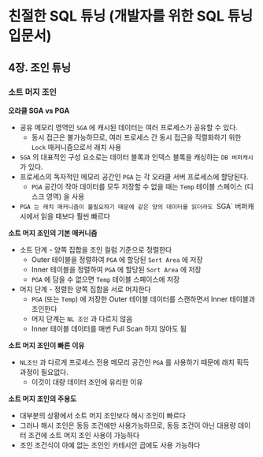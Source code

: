 # 친절한 SQL 튜닝 (개발자를 위한 SQL 튜닝 입문서)

## 4장. 조인 튜닝

### 소트 머지 조인

**오라클 SGA vs PGA**
- 공유 메모리 영역인 `SGA` 에 캐시된 데이터는 여러 프로세스가 공유할 수 있다.
  - 동시 접근은 불가능하므로, 여러 프로세스 간 동시 접근을 직렬화하기 위한 `Lock` 매커니즘으로서 래치 사용
- `SGA` 의 대표적인 구성 요소로는 데이터 블록과 인덱스 블록을 캐싱하는 `DB 버퍼캐시` 가 있다.
- 프로세스의 독자적인 메모리 공간인 `PGA` 는 각 오라클 서버 프로세스에 할당된다.
  - `PGA` 공간이 작아 데이터를 모두 저장할 수 없을 때는 `Temp` 테이블 스페이스 (디스크 영역) 을 사용
- `PGA 는 래치 매커니즘이 불필요하기 때문에 같은 양의 데이터를 읽더라도 `SGA` 버퍼캐시에서 읽을 때보다 훨씬 빠르다

**소트 머지 조인의 기본 매커니즘**
- 소트 단계 - 양쪽 집합을 조인 컬럼 기준으로 정렬한다
  - Outer 테이블을 정렬하여 `PGA` 에 할당된 `Sort Area` 에 저장
  - Inner 테이블을 정렬하여 `PGA` 에 할당된 `Sort Area` 에 저장
  - `PGA` 에 담을 수 없으면 `Temp` 테이블 스페이스에 저장
- 머지 단계 - 정렬한 양쪽 집합을 서로 머지한다
  - `PGA` (또는 `Temp`) 에 저장한 Outer 테이블 데이터를 스캔하면서 Inner 테이블과 조인한다
  - 머지 단계는 `NL 조인` 과 다르지 않음
  - Inner 테이블 데이터를 매번 Full Scan 하지 않아도 됨

**소트 머지 조인이 빠른 이유**
- `NL조인` 과 다르게 프로세스 전용 메모리 공간인 `PGA` 를 사용하기 때문에 래치 획득 과정이 필요없다.
  - 이것이 대량 데이터 조인에 유리한 이유

**소트 머지 조인의 주용도**
- 대부분의 상황에서 소트 머지 조인보다 해시 조인이 빠르다
- 그러나 해시 조인은 동등 조건에만 사용가능하므로, 동등 조건이 아닌 대용량 데이터 조건에 소트 머지 조인 사용이 가능하다
- 조인 조건식이 아예 없는 조인인 카테시안 곱에도 사용 가능하다